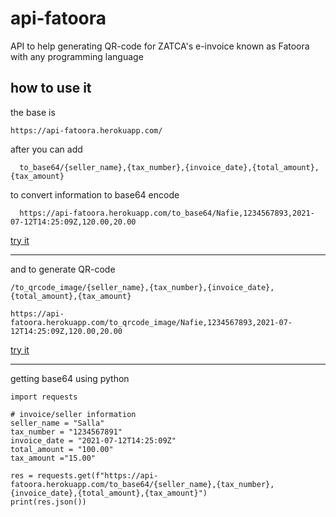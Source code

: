 # api-fatoora
API to help generating QR-code for ZATCA's e-invoice known as Fatoora with any programming language

## how to use it 
the base is 
```
https://api-fatoora.herokuapp.com/
```

after you can add 
```
  to_base64/{seller_name},{tax_number},{invoice_date},{total_amount},{tax_amount}
```
to convert information to base64 encode
```
  https://api-fatoora.herokuapp.com/to_base64/Nafie,1234567893,2021-07-12T14:25:09Z,120.00,20.00
```
[try it](https://api-fatoora.herokuapp.com/to_base64/Nafie,1234567893,2021-07-12T14:25:09Z,120.00,20.00)

------------------
and to generate QR-code
```
/to_qrcode_image/{seller_name},{tax_number},{invoice_date},{total_amount},{tax_amount}
```
```
https://api-fatoora.herokuapp.com/to_qrcode_image/Nafie,1234567893,2021-07-12T14:25:09Z,120.00,20.00
```
[try it](https://api-fatoora.herokuapp.com/to_qrcode_image/Nafie,1234567893,2021-07-12T14:25:09Z,120.00,20.00)


------------

getting base64 using python 
```
import requests

# invoice/seller information
seller_name = "Salla"
tax_number = "1234567891"
invoice_date = "2021-07-12T14:25:09Z"
total_amount = "100.00"
tax_amount ="15.00"

res = requests.get(f"https://api-fatoora.herokuapp.com/to_base64/{seller_name},{tax_number},{invoice_date},{total_amount},{tax_amount}")
print(res.json())
```

